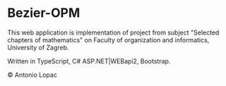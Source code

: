 # Bezier-OPM
This web application is implementation of project from subject "Selected chapters of mathematics" on Faculty of organization and informatics, University of Zagreb.

Written in TypeScript, C# ASP.NET|WEBapi2, Bootstrap.

© Antonio Lopac
